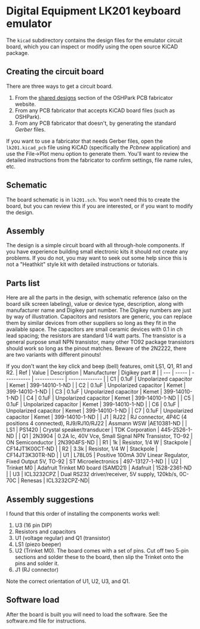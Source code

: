 # Digital Equipment LK201 keyboard emulator

The `kicad` subdirectory contains the design files for the emulator circuit board, which you can inspect or modify using the open source KiCAD package.

## Creating the circuit board

There are three ways to get a circuit board.
1. From the [shared designs](https://oshpark.com/shared_projects/zDjWDDDL "LK201 emulator") section of the OSHPark PCB fabricator website.
2. From any PCB fabricator that accepts KiCAD board files (such as OSHPark).
3. From any PCB fabricator that doesn't, by generating the standard *Gerber* files.

If you want to use a fabricator that needs Gerber files, open the `lk201.kicad_pcb` file using KiCAD (specifically the *Pcbnew* application) and use the File->Plot menu option to generate them.  You'll want to review the detailed instructions from the fabricator to confirm settings, file name rules, etc.

## Schematic

The board schematic is in `lk201.sch`.  You won't need this to create the board, but you can review this if you are interested, or if you want to modify the design.

## Assembly

The design is a simple circuit board with all through-hole components.  If you have experience building small electronic kits it should not create any problems.  If you do not, you may want to seek out some help since this is not a "Heathkit" style kit with detailed instructions or tutorials.

## Parts list

Here are all the parts in the design, with schematic reference (also on the board silk screen labeling), value or device type, description, along with manufacturer name and Digikey part number.  The Digikey numbers are just by way of illustration.  Capacitors and resistors are generic, you can replace them by similar devices from other suppliers so long as they fit in the available space.  The capacitors  are small ceramic devices with 0.1 in ch lead spacing; the resistors are standard 1/4 watt parts.  The transistor is a general purpose small NPN transistor, many other TO92 package transistors should work so long as the pinout matches.  Beware of the 2N2222, there are two variants with different pinouts!

If you don't want the key click and beep (bell) features, omit LS1, Q1, R1 and R2.
| Ref | Value | Description | Manufacturer | Digikey part # |
| --- | ----- | ----------- | ------------ | -------------- |
| C1 | 0.1uF | Unpolarized capacitor | Kemet | 399-14010-1-ND​ |
| C2 | 0.1uF | Unpolarized capacitor | Kemet | 399-14010-1-ND​ |
| C3 | 0.1uF | Unpolarized capacitor | Kemet | 399-14010-1-ND​ |
| C4 | 0.1uF | Unpolarized capacitor | Kemet | 399-14010-1-ND​ |
| C5 | 0.1uF | Unpolarized capacitor | Kemet | 399-14010-1-ND​ |
| C6 | 0.1uF | Unpolarized capacitor | Kemet | 399-14010-1-ND​ |
| C7 | 0.1uF | Unpolarized capacitor | Kemet | 399-14010-1-ND​ |
| J1 | RJ22 | RJ connector, 4P4C (4 positions 4 connected), RJ9/RJ10/RJ22 | Assmann WSW | ​AE10381-ND |
| LS1 | PS1420 | Crystal speaker/transducer | TDK Corporation | ​445-2526-1-ND |
| Q1 | 2N3904 | 0.2A Ic, 40V Vce, Small Signal NPN Transistor, TO-92 | ON Semiconductor | 2N3904FS-ND |
| R1 | 1k | Resistor, 1/4 W | Stackpole | CF14JT1K00CT-ND |
| R2 | 3.3k | Resistor, 1/4 W | Stackpole | CF14JT3K30TR-ND |
| U1 | L78L05 | Positive 100mA 30V Linear Regulator, Fixed Output 5V, TO-92 | ST Microelectronics | 497-13127-1-ND |
| U2 | Trinket M0 | Adafruit Trinket M0 board (SAMD21) | Adafruit | 1528-2361-ND |
| U3 | ICL3232CPZ | Dual RS232 driver/receiver, 5V supply, 120kb/s, 0C-70C | Renesas | ICL3232CPZ-ND​ |

## Assembly suggestions

I found that this order of installing the components works well:
1. U3 (16 pin DIP)
2. Resistors and capacitors
3. U1 (voltage regular) and Q1 (transistor)
4. LS1 (piezo beeper)
5. U2 (Trinket M0).  The board comes with a set of pins.  Cut off two 5-pin sections and solder these to the board, then slip the Trinket onto the pins and solder it.
6. J1 (RJ connector)

Note the correct orientation of U1, U2, U3, and Q1.

## Software load

After the board is built you will need to load the software.  See the software.md file for instructions.
